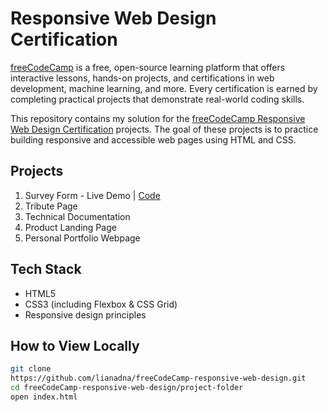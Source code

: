 # Responsive Web Design Certification

[freeCodeCamp](https://www.freeCodeCamp.org/) is a free, open-source learning platform that offers interactive lessons, hands-on projects, and certifications in web development, machine learning, and more. Every certification is earned by completing practical projects that demonstrate real-world coding skills.

This repository contains my solution for the [freeCodeCamp Responsive Web Design Certification](https://www.freeCodeCamp.org/2022/responsive-web-design/) projects. The goal of these projects is to practice building responsive and accessible web pages using HTML and CSS.

## Projects
1. Survey Form - Live Demo | [Code](./survey-form)
2. Tribute Page
3. Technical Documentation
4. Product Landing Page
5. Personal Portfolio Webpage

## Tech Stack
- HTML5
- CSS3 (including Flexbox & CSS Grid)
- Responsive design principles

## How to View Locally
```bash
git clone
https://github.com/lianadna/freeCodeCamp-responsive-web-design.git
cd freeCodeCamp-responsive-web-design/project-folder
open index.html
